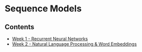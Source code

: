 # Sequence Models

## Contents

* [Week 1 - Recurrent Neural Networks](notes/literature/moocs/coursera/nlp-sequence-models/week-1.ipynb)
* [Week 2 - Natural Language Processing & Word Embeddings](notes/literature/moocs/coursera/nlp-sequence-models/week-2.ipynb)
